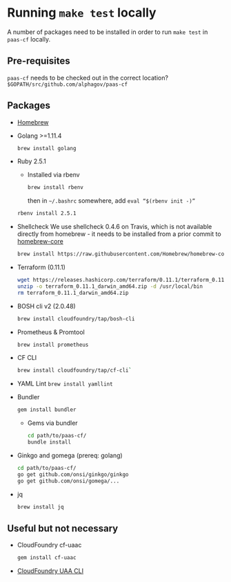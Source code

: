 # Running `make test` locally

A number of packages need to be installed in order to run `make test` in `paas-cf` locally.

## Pre-requisites
`paas-cf` needs to be checked out in the correct location?
`$GOPATH/src/github.com/alphagov/paas-cf`

## Packages

* [Homebrew](https://brew.sh/)
* Golang >=1.11.4

  ```sh
  brew install golang
  ```

* Ruby 2.5.1
  * Installed via rbenv

    ```sh
    brew install rbenv
    ```
    then in `~/.bashrc` somewhere, add `eval “$(rbenv init -)”`

  ```sh
  rbenv install 2.5.1
  ```

* Shellcheck
  We use shellcheck 0.4.6 on Travis, which is not available directly from homebrew - it needs to be installed from a prior commit to [homebrew-core](https://github.com/Homebrew/homebrew-core)

  ```sh
  brew install https://raw.githubusercontent.com/Homebrew/homebrew-core/7712a699c3e01bc8c9b01777d3a89383bd42241e/Formula/shellcheck.rb
  ```

* Terraform (0.11.1)

  ```sh
  wget https://releases.hashicorp.com/terraform/0.11.1/terraform_0.11.1_darwin_amd64.zip
  unzip -o terraform_0.11.1_darwin_amd64.zip -d /usr/local/bin
  rm terraform_0.11.1_darwin_amd64.zip
  ```

* BOSH cli v2 (2.0.48)

  ```sh
  brew install cloudfoundry/tap/bosh-cli
  ```

* Prometheus & Promtool

  ```sh
  brew install prometheus
  ```

* CF CLI

  ```sh
  brew install cloudfoundry/tap/cf-cli`
  ```

* YAML Lint
  `brew install yamllint`

* Bundler

  ```sh
  gem install bundler
  ```

  * Gems via bundler

    ```sh
    cd path/to/paas-cf/
    bundle install
    ```

* Ginkgo and gomega (prereq: golang)

  ```sh
  cd path/to/paas-cf/
  go get github.com/onsi/ginkgo/ginkgo
  go get github.com/onsi/gomega/...
  ```

* jq

  ```sh
  brew install jq
  ```

## Useful but not necessary

* CloudFoundry cf-uaac

  ```sh
  gem install cf-uaac
  ```

* [CloudFoundry UAA CLI](https://github.com/cloudfoundry-incubator/uaa-cli)
